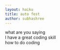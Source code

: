 ```yaml
---
layout: haiku
title: auto fest
author: subhashree
---
```


what are you saying<br>
I have a great coding skill<br>
how to do coding<br>